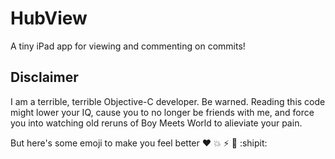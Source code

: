# HubView

A tiny iPad app for viewing and commenting on commits!

## Disclaimer

I am a terrible, terrible Objective-C developer. Be warned. Reading this code
might lower your IQ, cause you to no longer be friends with me, and force you
into watching old reruns of Boy Meets World to alieviate your pain.

But here's some emoji to make you feel better :heart: :boom: :zap: :tada: :shipit:
